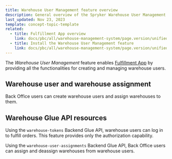 ```yaml
---
title: Warehouse User Management feature overview
description: General overview of the Spryker Warehouse User Management feature and how it can enhance your Spryker Unified Commerce store.
last_updated: Nov 23, 2023
template: concept-topic-template
related:
  - title: Fulfillment App overview
    link: docs/pbc/all/warehouse-management-system/page.version/unified-commerce/fulfillment-app-overview.html
  - title: Install the Warehouse User Management feature
    link: docs/pbc/all/warehouse-management-system/page.version/unified-commerce/install-and-upgrade/install-the-warehouse-user-management-feature.html
---
```


The *Warehouse User Management* feature enables [Fulfillment App](/docs/pbc/all/warehouse-management-system/{{page.version}}/unified-commerce/fulfillment-app-overview.html) by providing all the functionalities for creating and managing warehouse users.


## Warehouse user and warehouse assignment

Back Office users can create warehouse users and assign warehouses to them.

## Warehouse Glue API resources

Using the `warehouse-tokens` Backend Glue API, warehouse users can log in to fulfill orders. This feature provides only the authorization capability.

Using the `warehouse-user-assignments` Backend Glue API, Back Office users can assign and deassign warehouses from warehouse users.
